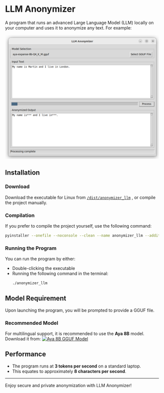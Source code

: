 # LLM Anonymizer

A program that runs an advanced Large Language Model (LLM) locally on your computer and uses it to anonymize any text. For example:

![Anonymization Example](screenshot_v1.png)

## Installation

### Download
Download the executable for Linux from [`/dist/anonymizer_llm`](https://github.com/mrmartin/anonymizer/raw/main/dist/anonymizer_llm)
, or compile the project manually.

### Compilation
If you prefer to compile the project yourself, use the following command:
```bash
pyinstaller --onefile --noconsole --clean --name anonymizer_llm --additional-hooks-dir=./hooks main.py
```

### Running the Program
You can run the program by either:
- Double-clicking the executable
- Running the following command in the terminal:
  ```bash
  ./anonymizer_llm
  ```

## Model Requirement
Upon launching the program, you will be prompted to provide a GGUF file. 

### Recommended Model
For multilingual support, it is recommended to use the **Aya 8B** model. Download it from:
[![Aya 8B GGUF Model](https://huggingface.co/bartowski/aya-expanse-8b-GGUF/resolve/main/aya-expanse-8b-Q4_K_M.gguf?download=true)](https://huggingface.co/bartowski/aya-expanse-8b-GGUF/resolve/main/aya-expanse-8b-Q4_K_M.gguf?download=true)

## Performance
- The program runs at **3 tokens per second** on a standard laptop.
- This equates to approximately **8 characters per second**.

---

Enjoy secure and private anonymization with LLM Anonymizer!
